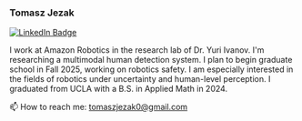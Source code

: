 ### Tomasz Jezak

<a href="https://www.linkedin.com/in/tomasz-jezak">
  <img src="https://shields.io/badge/LinkedIn-blue?logo=linkedin&style=for-the-badge" alt="LinkedIn Badge"/>
</a>

I work at Amazon Robotics in the research lab of Dr. Yuri Ivanov. I'm researching a multimodal human detection system. I plan to begin graduate school in Fall 2025, working on robotics safety. I am especially interested in the fields of robotics under uncertainty and human-level perception. I graduated from UCLA with a B.S. in Applied Math in 2024.

📫 How to reach me: tomaszjezak0@gmail.com 

<!--
**tomaszjezak/tomaszjezak** is a ✨ _special_ ✨ repository because its `README.md` (this file) appears on your GitHub profile.

Here are some ideas to get you started:

- 🔭 I’m currently working on ...
- 🌱 I’m currently learning ...
- 👯 I’m looking to collaborate on ...
- 🤔 I’m looking for help with ...
- 💬 Ask me about ...
- 📫 How to reach me: ...
- 😄 Pronouns: ...
- ⚡ Fun fact: ...
-->
